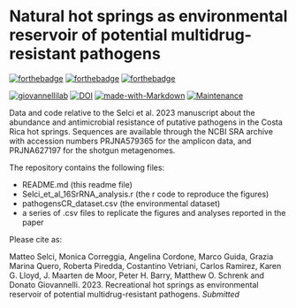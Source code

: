 # Natural hot springs as environmental reservoir of potential multidrug-resistant pathogens

[![forthebadge](https://forthebadge.com/images/badges/cc-by-nd.svg)](https://forthebadge.com)
[![forthebadge](https://forthebadge.com/images/badges/powered-by-coffee.svg)](https://forthebadge.com)
[![forthebadge](https://forthebadge.com/images/badges/built-with-science.svg)](https://forthebadge.com)

[![giovannellilab](https://img.shields.io/badge/BY-Giovannelli_Lab-blue)](http:s//www.donatogiovannelli.com)
[![DOI](https://zenodo.org/badge/511899369.svg)](https://zenodo.org/badge/latestdoi/511899369)
[![made-with-Markdown](https://img.shields.io/badge/Coded%20in-R-red.svg)](https://www.r-project.org/)
[![Maintenance](https://img.shields.io/badge/Maintained%3F-yes-green.svg)](https://GitHub.com/Naereen/StrapDown.js/graphs/commit-activity)


Data and code relative to the Selci et al. 2023 manuscript about the abundance and antimicrobial resistance of putative pathogens in the Costa Rica hot springs. Sequences are available through the NCBI SRA archive with accession numbers PRJNA579365 for the amplicon data, and PRJNA627197 for the shotgun metagenomes.

The repository contains the following files:

- README.md (this readme file)
- Selci_et_al_16SrRNA_analysis.r (the r code to reproduce the figures)
- pathogensCR_dataset.csv (the environmental dataset)
- a series of .csv files to replicate the figures and analyses reported in the paper

Please cite as:

Matteo Selci, Monica Correggia, Angelina Cordone, Marco Guida, Grazia Marina Quero, Roberta Piredda, Costantino Vetriani, Carlos Ramirez, Karen G. Lloyd, J. Maarten de Moor, Peter H. Barry, Matthew O. Schrenk and Donato Giovannelli. 2023. Recreational hot springs as environmental reservoir of potential multidrug-resistant pathogens. _Submitted_
